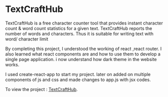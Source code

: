 # TextCraftHub

TextCraftHub is a free character counter tool that provides instant character count & word count statistics for a given text. TextCraftHub reports the number of words and characters. Thus it is suitable for writing text with word/ character limit

By completing this project, I understood the working of react ,react router. I also learned what react components are and how to use them to develop a single page application. i now understand how dark theme in the website works.

I used create-react-app to start my project. later on added on multiple components of js and css and made changes to app.js with jsx codes. 

To view the project :  [TextCraftHub](https://uniquesht1.github.io/TextCraftHub/).

